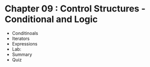 #  Chapter 09  :  Control Structures - Conditional and Logic
  - Conditinoals
  - Iterators
  - Expressions
  - Lab:
  - Summary
  - Quiz
